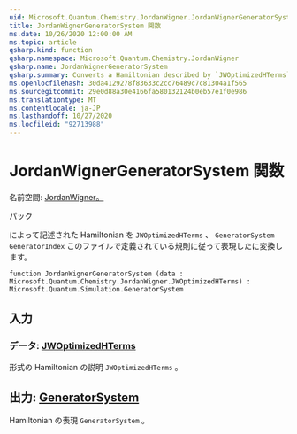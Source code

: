 ```yaml
---
uid: Microsoft.Quantum.Chemistry.JordanWigner.JordanWignerGeneratorSystem
title: JordanWignerGeneratorSystem 関数
ms.date: 10/26/2020 12:00:00 AM
ms.topic: article
qsharp.kind: function
qsharp.namespace: Microsoft.Quantum.Chemistry.JordanWigner
qsharp.name: JordanWignerGeneratorSystem
qsharp.summary: Converts a Hamiltonian described by `JWOptimizedHTerms` to a `GeneratorSystem` expressed in terms of the `GeneratorIndex` convention defined in this file.
ms.openlocfilehash: 30da4129278f83633c2cc76489c7c81304a1f565
ms.sourcegitcommit: 29e0d88a30e4166fa580132124b0eb57e1f0e986
ms.translationtype: MT
ms.contentlocale: ja-JP
ms.lasthandoff: 10/27/2020
ms.locfileid: "92713988"
---
```

# <a name="jordanwignergeneratorsystem-function"></a>JordanWignerGeneratorSystem 関数

名前空間: [JordanWigner。](xref:Microsoft.Quantum.Chemistry.JordanWigner)

パック [](https://nuget.org/packages/)


によって記述された Hamiltonian を `JWOptimizedHTerms` 、 `GeneratorSystem` `GeneratorIndex` このファイルで定義されている規則に従って表現したに変換します。

```qsharp
function JordanWignerGeneratorSystem (data : Microsoft.Quantum.Chemistry.JordanWigner.JWOptimizedHTerms) : Microsoft.Quantum.Simulation.GeneratorSystem
```


## <a name="input"></a>入力

### <a name="data--jwoptimizedhterms"></a>データ: [JWOptimizedHTerms](xref:Microsoft.Quantum.Chemistry.JordanWigner.JWOptimizedHTerms)

形式の Hamiltonian の説明 `JWOptimizedHTerms` 。



## <a name="output--generatorsystem"></a>出力: [GeneratorSystem](xref:Microsoft.Quantum.Simulation.GeneratorSystem)

Hamiltonian の表現 `GeneratorSystem` 。